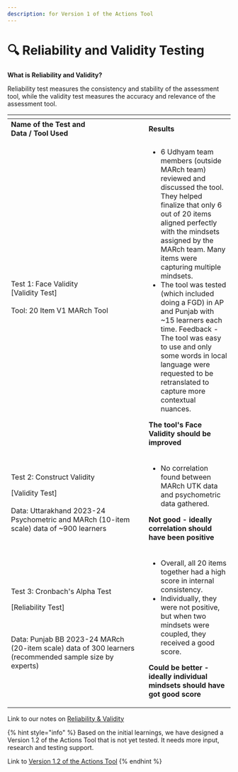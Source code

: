```yaml
---
description: for Version 1 of the Actions Tool
---
```


# 🔍 Reliability and Validity Testing

**What is Reliability and Validity?**

Reliability test measures the consistency and stability of the assessment tool, while the validity test measures the accuracy and relevance of the assessment tool.

<table data-header-hidden><thead><tr><th width="295"></th><th></th></tr></thead><tbody><tr><td><strong>Name of the Test and</strong><br><strong>Data / Tool Used</strong></td><td><strong>Results</strong></td></tr><tr><td>Test 1: Face Validity<br>[Validity Test]<br><br>Tool: 20 Item V1 MARch Tool</td><td><ul><li>6 Udhyam team members (outside MARch team) reviewed and discussed the tool. They helped finalize that only 6 out of 20 items aligned perfectly with the mindsets assigned by the MARch team. Many items were capturing multiple mindsets.</li><li>The tool was tested (which included doing a FGD) in AP and Punjab with ~15 learners each time. Feedback - The tool was easy to use and only some words in local language were requested to be retranslated to capture more contextual nuances.</li></ul><p><strong>The tool's Face Validity should be improved</strong></p></td></tr><tr><td><p>Test 2: Construct Validity </p><p>[Validity Test]<br><br>Data: Uttarakhand 2023-24 Psychometric and MARch (10-item scale) data of ~900 learners</p></td><td><ul><li>No correlation found between MARch UTK data and psychometric data gathered.</li></ul><p><strong>Not good - ideally correlation should have been positive</strong></p></td></tr><tr><td><p>Test 3: Cronbach's Alpha Test </p><p>[Reliability Test]</p><p><br></p><p>Data: Punjab BB 2023-24 MARch (20-item scale) data of 300 learners (recommended sample size by experts)</p></td><td><ul><li>Overall, all 20 items together had a high score in internal consistency.</li><li>Individually, they were not positive, but when two mindsets were coupled, they received a good score.<br></li></ul><p><strong>Could be better - ideally individual mindsets should have got good score</strong></p></td></tr></tbody></table>

Link to our notes on [Reliability & Validity](https://docs.google.com/document/d/1zeKHBfwPJqKMUYs1NW7DUaVsEKyWNEzHwjaJ4I59TEY/edit?usp=sharing)

{% hint style="info" %}
Based on the initial learnings, we have designed a Version 1.2 of the Actions Tool that is not yet tested. It needs more input, research and testing support.&#x20;

Link to [Version 1.2 of the Actions Tool](../download-the-actions-tool/version-1.2-of-actions-tool.md)
{% endhint %}
